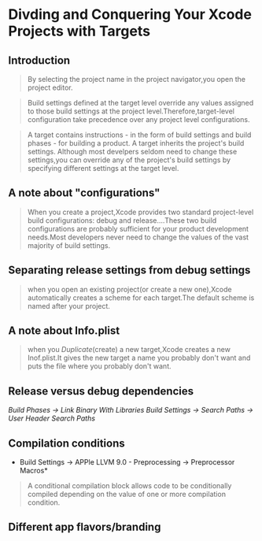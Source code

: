 # Divding and Conquering Your Xcode Projects with Targets

## Introduction

> By selecting the project name in the project navigator,you open the project editor.

> Build settings defined at the target level override any values assigned to those build
> settings at the project level.Therefore,target-level configuration take precedence over
> any project level configurations.

> A target contains instructions - in the form of build settings and build phases - for 
> building a product. A target inherits the project's build settings. Although most develpers
> seldom need to change these settings,you can override any of the project's build settings
> by specifying different settings at the target level.

## A note about "configurations"

> When you create a project,Xcode provides two standard project-level build configurations: 
> debug and release....These two build configurations are probably sufficient for your product
> development needs.Most developers never need to change the values of the vast majority of 
> build settings.

## Separating release settings from debug settings

> when you open an existing project(or create a new one),Xcode
> automatically creates a scheme for each target.The default
> scheme is named after your project.

## A note about Info.plist

> when you *Duplicate*(create) a new target,Xcode creates a new Inof.plist.It gives the new
> target a name you probably don't want and puts the file where you probably don't want.

## Release versus debug dependencies

*Build Phases -> Link Binary With Libraries*
*Build Settings -> Search Paths -> User Header Search Paths*

## Compilation conditions

* Build Settings -> APPle LLVM 9.0 - Preprocessing -> Preprocessor Macros*

> A conditional compilation block allows code to be conditionally
> compiled depending on the value of one or more compilation
> condition.

## Different app flavors/branding


